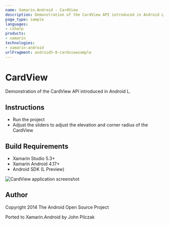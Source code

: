 ```yaml
---
name: Xamarin.Android - CardView
description: Demonstration of the CardView API introduced in Android L. Instructions Run the project Adjust the sliders to adjust the elevation and corner...
page_type: sample
languages:
- csharp
products:
- xamarin
technologies:
- xamarin-android
urlFragment: android5-0-cardviewsample
---
```

# CardView

Demonstration of the CardView API introduced in Android L.

## Instructions

* Run the project
* Adjust the sliders to adjust the elevation and corner radius of the CardView

## Build Requirements
* Xamarin Studio 5.3+
* Xamarin Android 4.17+
* Android SDK (L Preview)

![CardView application screenshot](Screenshots/Adjusted.png "CardView application screenshot")

## Author 
Copyright 2014 The Android Open Source Project

Ported to Xamarin.Android by John Pilczak
